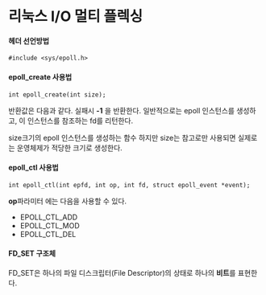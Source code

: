 # 리눅스 I/O 멀티 플렉싱
#### 헤더 선언방법
`#include <sys/epoll.h>`
#### epoll_create 사용법
`int epoll_create(int size);`

반환값은 다음과 같다.
실패시 **-1** 을 반환한다.
일반적으로는 epoll 인스턴스를 생성하고, 이 인스턴스를 참조하는 fd를 리턴한다.

size크기의 epoll 인스턴스를 생성하는 함수
하지만 size는 참고로만 사용되면 실제로는 운영체제가 적당한 크기로 생성한다.

#### epoll_ctl 사용법
`int epoll_ctl(int epfd, int op, int fd, struct epoll_event *event);`

**op**파라미터 에는 다음을 사용할 수 있다.

* EPOLL_CTL_ADD
* EPOLL_CTL_MOD
* EPOLL_CTL_DEL

#### FD_SET 구조체
FD_SET은 하나의 파일 디스크립터(File Descriptor)의 상태로 하나의 **비트**를 표현한다.
 
